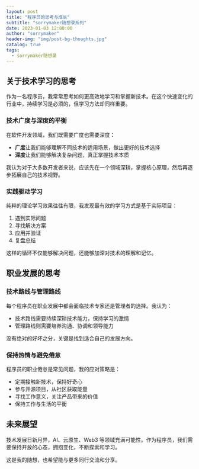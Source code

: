 ```yaml
---
layout: post
title: "程序员的思考与成长"
subtitle: "sorrymaker随想录系列"
date: 2023-01-03 12:00:00
author: "sorrymaker"
header-img: "img/post-bg-thoughts.jpg"
catalog: true
tags:
  - sorrymaker随想录
---
```


## 关于技术学习的思考

作为一名程序员，我常常思考如何更高效地学习和掌握新技术。在这个快速变化的行业中，持续学习是必须的，但学习方法却同样重要。

### 技术广度与深度的平衡

在软件开发领域，我们既需要广度也需要深度：

- **广度**让我们能够理解不同技术的适用场景，做出更好的技术选择
- **深度**让我们能够解决复杂问题，真正掌握技术本质

我认为对于大多数开发者来说，应该先在一个领域深耕，掌握核心原理，然后再逐步拓展自己的技术视野。

### 实践驱动学习

纯粹的理论学习效果往往有限，我发现最有效的学习方式是基于实际项目：

1. 遇到实际问题
2. 寻找解决方案
3. 应用并验证
4. 复盘总结

这样的循环不仅能够解决问题，还能够加深对技术的理解和记忆。

## 职业发展的思考

### 技术路线与管理路线

每个程序员在职业发展中都会面临技术专家还是管理者的选择。我认为：

- 技术路线需要持续深耕技术能力，保持学习的激情
- 管理路线则需要培养沟通、协调和领导能力

没有绝对的好坏之分，关键是找到适合自己的发展方向。

### 保持热情与避免倦怠

程序员的职业倦怠是常见问题，我的应对策略是：

- 定期接触新技术，保持好奇心
- 参与开源项目，从社区获取能量
- 寻找工作意义，关注产品带来的价值
- 保持工作与生活的平衡

## 未来展望

技术发展日新月异，AI、云原生、Web3 等领域充满可能性。作为程序员，我们需要保持开放的心态，拥抱变化，不断探索和学习。

这是我的随想，也希望能与更多同行交流和分享。
